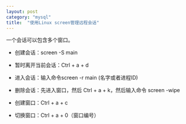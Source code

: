 ```yaml
---
layout: post
category: "mysql"
title:  "使用Linux screen管理远程会话"
---
```


一个会话可以包含多个窗口。

- 创建会话：screen -S main
- 暂时离开当前会话：Ctrl + a + d
- 进入会话：输入命令screen -r main (名字或者进程ID)
- 删除会话：先进入窗口，然后 Ctrl + a + k，然后输入命令 screen -wipe

- 创建窗口：Ctrl + a + c
- 切换窗口：Ctrl + a + 0（窗口编号）

